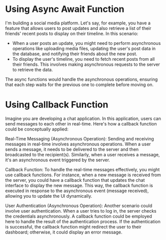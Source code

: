 # Using Async Await Function 
I'm building a social media platform.
Let's say, for example, you have a feature that allows users to post updates and also retrieve a list of their friends' recent posts to display on their timeline. In this scenario:

- When a user posts an update, you might need to perform asynchronous operations like uploading media files, updating the user's post data in the database, and notifying their friends about the new post.
- To display the user's timeline, you need to fetch recent posts from all their friends. This involves making asynchronous requests to the server to retrieve the data.

The async functions would handle the asynchronous operations, ensuring that each step waits for the previous one to complete before moving on.


# Using Callback Function 
Imagine you are developing a chat application. In this application, users can send messages to each other in real-time. Here's how a callback function could be conceptually applied:

Real-Time Messaging (Asynchronous Operation): Sending and receiving messages in real-time involves asynchronous operations. When a user sends a message, it needs to be delivered to the server and then broadcasted to the recipient(s). Similarly, when a user receives a message, it's an asynchronous event triggered by the server.

Callback Function: To handle the real-time messages effectively, you might use callback functions. For instance, when a new message is received from the server, you could have a callback function that updates the chat interface to display the new message. This way, the callback function is executed in response to the asynchronous event (message received), allowing you to update the UI dynamically.

User Authentication (Asynchronous Operation): Another scenario could involve user authentication. When a user tries to log in, the server checks the credentials asynchronously. A callback function could be employed here to handle the result of the authentication process. If the authentication is successful, the callback function might redirect the user to their dashboard; otherwise, it could display an error message.

